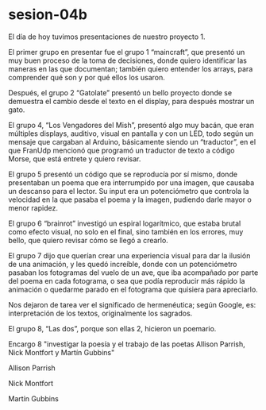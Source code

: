 # sesion-04b

El día de hoy tuvimos presentaciones de nuestro proyecto 1.

El primer grupo en presentar fue el grupo 1 “maincraft”, que presentó un muy buen proceso de la toma de decisiones, donde quiero identificar las maneras en las que documentan; también quiero entender los arrays, para comprender qué son y por qué ellos los usaron.

Después, el grupo 2 “Gatolate” presentó un bello proyecto donde se demuestra el cambio desde el texto en el display, para después mostrar un gato.

El grupo 4, “Los Vengadores del Mish”, presentó algo muy bacán, que eran múltiples displays, auditivo, visual en pantalla y con un LED, todo según un mensaje que cargaban al Arduino, básicamente siendo un “traductor”, en el que FranUdp mencionó que programó un traductor de texto a código Morse, que está entrete y quiero revisar.

El grupo 5 presentó un código que se reproducía por sí mismo, donde presentaban un poema que era interrumpido por una imagen, que causaba un descanso para el lector. Su input era un potenciómetro que controla la velocidad en la que pasaba el poema y la imagen, pudiendo darle mayor o menor rapidez.

El grupo 6 “brainrot” investigó un espiral logarítmico, que estaba brutal como efecto visual, no solo en el final, sino también en los errores, muy bello, que quiero revisar cómo se llegó a crearlo. 

El grupo 7 dijo que querían crear una experiencia visual para dar la ilusión de una animación, y les quedó increíble, donde con un potenciómetro pasaban los fotogramas del vuelo de un ave, que iba acompañado por parte del poema en cada fotograma, o sea que podía reproducir más rápido la animación o quedarme parado en el fotograma que quisiera para apreciarlo.

Nos dejaron de tarea ver el significado de hermenéutica; según Google, es: interpretación de los textos, originalmente los sagrados.

El grupo 8, “Las dos”, porque son ellas 2, hicieron un poemario. 

Encargo 8 "investigar la poesía y el trabajo de las poetas Allison Parrish, Nick Montfort y Martín Gubbins"

Allison Parrish



Nick Montfort



Martín Gubbins


